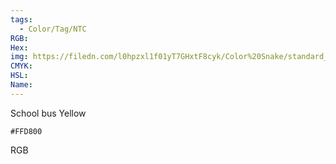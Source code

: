 ```yaml
---
tags:
  - Color/Tag/NTC
RGB:
Hex:
img: https://filedn.com/l0hpzxl1f01yT7GHxtF8cyk/Color%20Snake/standard_csv_to_svg/FFD800.svg
CMYK:
HSL:
Name:
---
```

School bus Yellow
```palette
#FFD800
```
RGB

